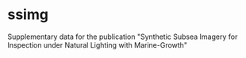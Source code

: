 # ssimg
Supplementary data for the publication "Synthetic Subsea Imagery for Inspection under Natural Lighting with Marine-Growth"
